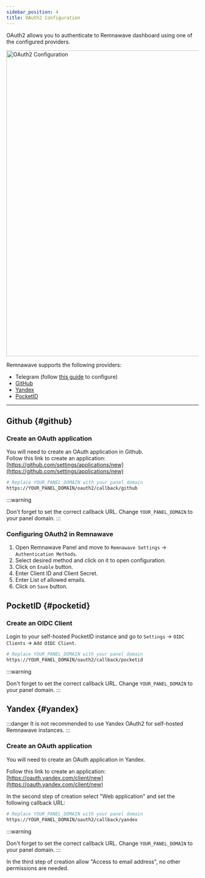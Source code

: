 ```yaml
---
sidebar_position: 4
title: OAuth2 Configuration
---
```


OAuth2 allows you to authenticate to Remnawave dashboard using one of the configured providers.

<div style={{ display: 'flex', justifyContent: 'center' }}>
  <img src="/features/oauth2/oauth2-providers.webp" alt="OAuth2 Configuration" width="800" style={{ borderRadius: '8px' }} />
</div>

Remnawave supports the following providers:

- Telegram (follow [this guide](./telegram-oauth.md) to configure)
- [GitHub](#github)
- [Yandex](#yandex)
- [PocketID](#pocketid)

---

## Github {#github}

### Create an OAuth application

You will need to create an OAuth application in Github.  
Follow this link to create an application: [https://github.com/settings/applications/new](https://github.com/settings/applications/new)

```bash title="Authorization callback URL"
# Replace YOUR_PANEL_DOMAIN with your panel domain
https://YOUR_PANEL_DOMAIN/oauth2/callback/github
```

:::warning

Don't forget to set the correct callback URL. Change `YOUR_PANEL_DOMAIN` to your panel domain.
:::

### Configuring OAuth2 in Remnawave

1. Open Remnawave Panel and move to `Remnawave Settings` -> `Authentication Methods`.
2. Select desired method and click on it to open configuration.
3. Click on `Enable` button.
4. Enter Client ID and Client Secret.
5. Enter List of allowed emails.
6. Click on `Save` button.

## PocketID {#pocketid}

### Create an OIDC Client

Login to your self-hosted PocketID instance and go to `Settings` → `OIDC Clients` → `Add OIDC Client`.

```bash title="Authorization callback URL"
# Replace YOUR_PANEL_DOMAIN with your panel domain
https://YOUR_PANEL_DOMAIN/oauth2/callback/pocketid
```

:::warning

Don't forget to set the correct callback URL. Change `YOUR_PANEL_DOMAIN` to your panel domain.
:::

## Yandex {#yandex}

:::danger
It is not recommended to use Yandex OAuth2 for self-hosted Remnawave instances.
:::

### Create an OAuth application

You will need to create an OAuth application in Yandex.

Follow this link to create an application: [https://oauth.yandex.com/client/new](https://oauth.yandex.com/client/new)

In the second step of creation select "Web application" and set the following callback URL:

```bash title="Authorization callback URL"
# Replace YOUR_PANEL_DOMAIN with your panel domain
https://YOUR_PANEL_DOMAIN/oauth2/callback/yandex
```

:::warning

Don't forget to set the correct callback URL. Change `YOUR_PANEL_DOMAIN` to your panel domain.
:::

In the third step of creation allow "Access to email address", no other permissions are needed.
